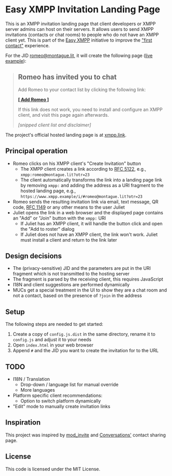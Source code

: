# Easy XMPP Invitation Landing Page

This is an XMPP invitation landing page that client developers or XMPP server
admins can host on their servers. It allows users to send XMPP invitations
(contacts or chat rooms) to people who do not have an XMPP client yet. This is
part of the [Easy XMPP](https://wiki.xmpp.org/web/Easy_XMPP) initiative to
improve the ["first contact"](https://wiki.xmpp.org/web/Easy_Onboarding#First_Contact)
experience.

For the JID romeo@montague.lit, it will create the following page ([live example](https://xmpp.link/i/#romeo@montague.lit)):

> ## Romeo has invited you to chat
> 
> Add Romeo to your contact list by clicking the following link:
>
>   [**[ Add Romeo ]**](https://xmpp.link/i/#romeo@montague.lit)
> 
> If this link does not work, you need to install and configure an XMPP client, and visit this page again afterwards.
> 
> *[snipped client list and disclaimer]*

The project's official hosted landing page is at [xmpp.link](https://xmpp.link/).

## Principal operation

 * Romeo clicks on his XMPP client's "Create Invitation" button
    * The XMPP client creates a link according to [RFC 5122](https://datatracker.ietf.org/doc/html/rfc5122), e.g., `xmpp:romeo@montague.lit?otr=23`
    * The client automatically transforms the link into a landing page link by removing `xmpp:` and adding the address as a URI fragment to the hosted landing page, e.g., `https://www.xmpp.example/i/#romeo@montague.lit?otr=23`
 * Romeo sends the resulting invitation link via email, text message, QR code, [RFC 1149](https://datatracker.ietf.org/doc/html/rfc1149) or any other means to the user Juliet
 * Juliet opens the link in a web browser and the displayed page contains an "Add" or "Join" button with the `xmpp:` URI
   * If Juliet has an XMPP client, it will handle the button click and open the "Add to roster" dialog
   * If Juliet does not have an XMPP client, the link won't work. Juliet must install a client and return to the link later

## Design decisions

 * The (privacy-sensitive) JID and the parameters are put in the URI fragment which is not transmitted to the hosting server
 * The fragment is parsed by the receiving client, this requires JavaScript
 * I18N and client suggestions are performed dynamically
 * MUCs get a special treatment in the UI to show they are a chat room and not a contact, based on the presence of `?join` in the address

## Setup

The following steps are needed to get started:

1. Create a copy of `config.js.dist` in the same directory, rename it to `config.js` and adjust it to your needs
1. Open `index.html` in your web browser
1. Append `#` and the JID you want to create the invitation for to the URL

## TODO

 * I18N / Translation
   * Drop-down / language list for manual override
   * More languages
 * Platform specific client recommendations:
   * Option to switch platform dynamically
 * "Edit" mode to manually create invitation links

## Inspiration

This project was inspired by
[mod_invite](https://modules.prosody.im/mod_invite.html) and
[Conversations'](https://conversations.im/) contact sharing page.

## License

This code is licensed under the MIT License.
